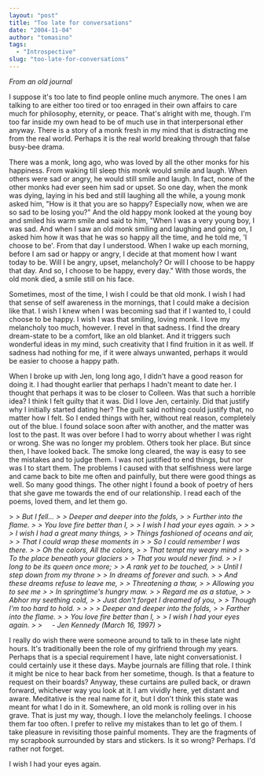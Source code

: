 ```yaml
---
layout: "post"
title: "Too late for conversations"
date: "2004-11-04"
author: "tomasino"
tags:
  - "Introspective"
slug: "too-late-for-conversations"
---
```


<span style="font-style: italic;">From an old journal</span>

I suppose it's too late to find people online much anymore. The ones I
am talking to are either too tired or too enraged in their own affairs
to care much for philosophy, eternity, or peace. That's alright with me,
though. I'm too far inside my own head to be of much use in that
interpersonal ether anyway. There is a story of a monk fresh in my mind
that is distracting me from the real world. Perhaps it is the real world
breaking through that false busy-bee drama.

There was a monk, long ago, who was loved by all the other monks for his
happiness. From waking till sleep this monk would smile and laugh. When
others were sad or angry, he would still smile and laugh. In fact, none
of the other monks had ever seen him sad or upset. So one day, when the
monk was dying, laying in his bed and still laughing all the while, a
young monk asked him, "How is it that you are so happy? Especially now,
when we are so sad to be losing you?" And the old happy monk looked at
the young boy and smiled his warm smile and said to him, "When I was a
very young boy, I was sad. And when I saw an old monk smiling and
laughing and going on, I asked him how it was that he was so happy all
the time, and he told me, 'I choose to be'. From that day I understood.
When I wake up each morning, before I am sad or happy or angry, I decide
at that moment how I want today to be. Will I be angry, upset,
melancholy? Or will I choose to be happy that day. And so, I choose to
be happy, every day." With those words, the old monk died, a smile still
on his face.

Sometimes, most of the time, I wish I could be that old monk. I wish I
had that sense of self awareness in the mornings, that I could make a
decision like that. I wish I knew when I was becoming sad that if I
wanted to, I could choose to be happy. I wish I was that smiling, loving
monk. I love my melancholy too much, however. I revel in that sadness. I
find the dreary dream-state to be a comfort, like an old blanket. And it
triggers such wonderful ideas in my mind, such creativity that I find
fruition in it as well. If sadness had nothing for me, if it were always
unwanted, perhaps it would be easier to choose a happy path.

When I broke up with Jen, long long ago, I didn't have a good reason for
doing it. I had thought earlier that perhaps I hadn't meant to date her.
I thought that perhaps it was to be closer to Colleen. Was that such a
horrible idea? I think I felt guilty that it was. Did I love Jen,
certainly. Did that justify why I initially started dating her? The
guilt said nothing could justify that, no matter how I felt. So I ended
things with her, without real reason, completely out of the blue. I
found solace soon after with another, and the matter was lost to the
past. It was over before I had to worry about whether I was right or
wrong. She was no longer my problem. Others took her place. But since
then, I have looked back. The smoke long cleared, the way is easy to see
the mistakes and to judge them. I was not justified to end things, but
nor was I to start them. The problems I caused with that selfishness
were large and came back to bite me often and painfully, but there were
good things as well. So many good things. The other night I found a book
of poetry of hers that she gave me towards the end of our relationship.
I read each of the poems, loved them, and let them go.

<p>
> <span style="font-style: italic;">
>  But I fell...
>
>  Deeper and deeper into the folds,
>
>  Further into the flame.
>
>  You love fire better than I,
>
>  I wish I had your eyes again.
>
>
>
>  I wish I had a great many things,
>
>  Things fashioned of oceans and air,
>
>  That I could wrap these moments in
>
>  So I could remember I was there.
>
>  Oh the colors, All the colors,
>
>  That tempt my weary mind
>
>  To the place beneath your glaciers
>
>  That you would never find.
>
>  I long to be its queen once more;
>
>  A rank yet to be touched,
>
>  Until I step down from my throne
>
>  In dreams of forever and such.
>
>  And these dreams refuse to leave me,
>
>  Threatening a thaw,
>
>  Allowing you to see me
>
>  In springtime's hungry maw.
>
>  Regard me as a statue,
>
>  Abhor my seething cold,
>
>  Just don't forget I dreamed of you,
>
>  Though I'm too hard to hold.
>
>
>
>  Deeper and deeper into the folds,
>
>  Farther into the flame.
>
>  You love fire better than I,
>
>  I wish I had your eyes again.
>
>      - Jen Kennedy (March 16, 1997)</span>
> </p>

I really do wish there were someone around to talk to in these late
night hours. It's traditionally been the role of my girlfriend through
my years. Perhaps that is a special requirement I have, late night
conversationist. I could certainly use it these days. Maybe journals are
filling that role. I think it might be nice to hear back from her
sometime, though. Is that a feature to request on their boards? Anyway,
these curtains are pulled back, or drawn forward, whichever way you look
at it. I am vividly here, yet distant and aware. Meditative is the real
name for it, but I don't think this state was meant for what I do in it.
Somewhere, an old monk is rolling over in his grave. That is just my
way, though. I love the melancholy feelings. I choose them far too
often. I prefer to relive my mistakes than to let go of them. I take
pleasure in revisiting those painful moments. They are the fragments of
my scrapbook surrounded by stars and stickers. Is it so wrong? Perhaps.
I'd rather not forget.

I wish I had your eyes again.
